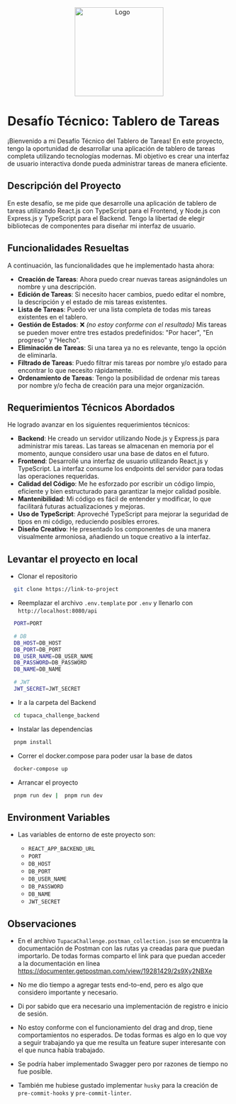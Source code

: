 <div align="center">
  <img src="https://www.tupaca.com/img/logo/logo-tupaca.svg" alt="Logo" width="200" height="200">
</div>

#

# Desafío Técnico: Tablero de Tareas

¡Bienvenido a mi Desafío Técnico del Tablero de Tareas! En este proyecto, tengo la oportunidad de desarrollar una aplicación de tablero de tareas completa utilizando tecnologías modernas. Mi objetivo es crear una interfaz de usuario interactiva donde pueda administrar tareas de manera eficiente.

## Descripción del Proyecto

En este desafío, se me pide que desarrolle una aplicación de tablero de tareas utilizando React.js con TypeScript para el Frontend, y Node.js con Express.js y TypeScript para el Backend. Tengo la libertad de elegir bibliotecas de componentes para diseñar mi interfaz de usuario.

## Funcionalidades Resueltas

A continuación, las funcionalidades que he implementado hasta ahora:

- **Creación de Tareas**: Ahora puedo crear nuevas tareas asignándoles un nombre y una descripción.
- **Edición de Tareas**: Si necesito hacer cambios, puedo editar el nombre, la descripción y el estado de mis tareas existentes.
- **Lista de Tareas**: Puedo ver una lista completa de todas mis tareas existentes en el tablero.
- **Gestión de Estados**: ❌ _(no estoy conforme con el resultado)_ Mis tareas se pueden mover entre tres estados predefinidos: "Por hacer", "En progreso" y "Hecho".
- **Eliminación de Tareas**: Si una tarea ya no es relevante, tengo la opción de eliminarla.
- **Filtrado de Tareas**: Puedo filtrar mis tareas por nombre y/o estado para encontrar lo que necesito rápidamente.
- **Ordenamiento de Tareas**: Tengo la posibilidad de ordenar mis tareas por nombre y/o fecha de creación para una mejor organización.

## Requerimientos Técnicos Abordados

He logrado avanzar en los siguientes requerimientos técnicos:

- **Backend**: He creado un servidor utilizando Node.js y Express.js para administrar mis tareas. Las tareas se almacenan en memoria por el momento, aunque considero usar una base de datos en el futuro.
- **Frontend**: Desarrollé una interfaz de usuario utilizando React.js y TypeScript. La interfaz consume los endpoints del servidor para todas las operaciones requeridas.
- **Calidad del Código**: Me he esforzado por escribir un código limpio, eficiente y bien estructurado para garantizar la mejor calidad posible.
- **Mantenibilidad**: Mi código es fácil de entender y modificar, lo que facilitará futuras actualizaciones y mejoras.
- **Uso de TypeScript**: Aproveché TypeScript para mejorar la seguridad de tipos en mi código, reduciendo posibles errores.
- **Diseño Creativo**: He presentado los componentes de una manera visualmente armoniosa, añadiendo un toque creativo a la interfaz.

## Levantar el proyecto en local

- Clonar el repositorio

```bash
  git clone https://link-to-project
```

- Reemplazar el archivo `.env.template` por `.env` y llenarlo con `http://localhost:8080/api`

```bash
  PORT=PORT

  # DB
  DB_HOST=DB_HOST
  DB_PORT=DB_PORT
  DB_USER_NAME=DB_USER_NAME
  DB_PASSWORD=DB_PASSWORD
  DB_NAME=DB_NAME

  # JWT
  JWT_SECRET=JWT_SECRET
```

- Ir a la carpeta del Backend

```bash
  cd tupaca_challenge_backend
```

- Instalar las dependencias

```bash
  pnpm install
```

- Correr el docker.compose para poder usar la base de datos

```bash
  docker-compose up
```

- Arrancar el proyecto

```bash
  pnpm run dev |  pnpm run dev
```

## Environment Variables

- Las variables de entorno de este proyecto son:

  - `REACT_APP_BACKEND_URL`
  - `PORT`
  - `DB_HOST`
  - `DB_PORT`
  - `DB_USER_NAME`
  - `DB_PASSWORD`
  - `DB_NAME`
  - `JWT_SECRET`

## Observaciones

- En el archivo `TupacaChallenge.postman_collection.json` se encuentra la documentación de Postman con las rutas ya creadas para que puedan importarlo. De todas formas comparto el link para que puedan acceder a la documentación en línea https://documenter.getpostman.com/view/19281429/2s9Xy2NBXe

- No me dio tiempo a agregar tests end-to-end, pero es algo que considero importante y necesario.

- Di por sabido que era necesario una implementación de registro e inicio de sesión.

- No estoy conforme con el funcionamiento del drag and drop, tiene comportamientos no esperados. De todas formas es algo en lo que voy a seguir trabajando ya que me resulta un feature super interesante con el que nunca había trabajado.

- Se podría haber implementado Swagger pero por razones de tiempo no fue posible.

- También me hubiese gustado implementar `husky` para la creación de `pre-commit-hooks` y `pre-commit-linter`.
